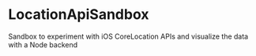 LocationApiSandbox
==================

Sandbox to experiment with iOS CoreLocation APIs and visualize the data with a Node backend
